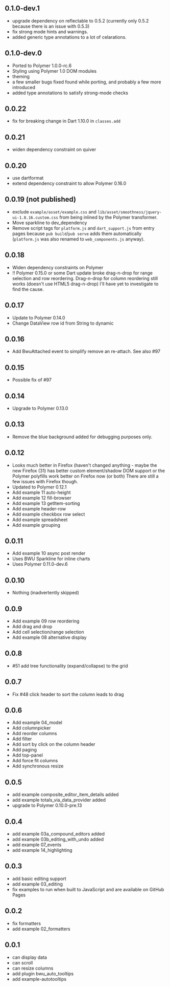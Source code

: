 ## 0.1.0-dev.1
- upgrade dependency on reflectable to 0.5.2 (currently only 0.5.2 because there is an issue with 0.5.3)
- fix strong mode hints and warnings.
- added generic type annotations to a lot of celarations.

## 0.1.0-dev.0
- Ported to Polymer 1.0.0-rc.6
- Styling using Polymer 1.0 DOM modules
- theming
- a few smaller bugs fixed found while porting, and probably a few more introduced
- added type annotations to satisfy strong-mode checks

## 0.0.22
- fix for breaking change in Dart 1.10.0 in `classes.add`

## 0.0.21
- widen dependency constraint on quiver

## 0.0.20
- use dartformat
- extend dependency constraint to allow Polymer 0.16.0

## 0.0.19 (not published)
- exclude `example/asset/example.css` and
`lib/asset/smoothness/jquery-ui-1.8.16.custom.css` from being inlined by the
Polymer transformer.
- Move sparkline to dev_dependency
- Remove script tags for `platform.js` and `dart_support.js` from entry pages
because `pub build`/`pub serve` adds them automatically (`platform.js` was also
renamed to `web_components.js` anyway).

## 0.0.18
- Widen dependency constraints on Polymer
- !! Polymer 0.15.0 or some Dart update broke drag-n-drop for range selection and
 row reordering. Drag-n-drop for column reordering still works (doesn't use HTML5
 drag-n-drop) I'll have yet to investigate to find the cause.
## 0.0.17
- Update to Polymer 0.14.0
- Change DataView row id from String to dynamic

## 0.0.16
- Add BwuAttached event to simplify remove an re-attach. See also #97

## 0.0.15
- Possible fix of #97

## 0.0.14
- Upgrade to Polymer 0.13.0

## 0.0.13
- Remove the blue background added for debugging purposes only.

## 0.0.12
- Looks much better in Firefox (haven't changed anything -
maybe the new Firefox (31) has better custom element/shadow DOM support
or the Polymer polyfills work better on Firefox now (or both)
There are still a few issues with Firefox though.
- Updated to Polymer 0.12.1
- Add example 11 auto-height
- Add example 12 fill-browser
- Add example 13 getItem-sorting
- Add example header-row
- Add example checkbox row select
- Add example spreadsheet
- Add example grouping

## 0.0.11
- Add example 10 async post render
- Uses BWU Sparkline for inline charts
- Uses Polymer 0.11.0-dev.6

## 0.0.10
- Nothing (inadvertently skipped)

## 0.0.9
- Add example 09 row reordering
- Add drag and drop
- Add cell selection/range selection
- Add example 08 alternative display

## 0.0.8
- #51 add tree functionality (expand/collapse) to the grid

## 0.0.7
- Fix #48 click header to sort the column leads to drag

## 0.0.6
- Add example 04_model
- Add columnpicker
- Add reorder columns
- Add filter
- Add sort by click on the column header
- Add paging
- Add top-panel
- Add force fit columns
- Add synchronous resize

## 0.0.5
* add example composite_editor_item_details added
* add example totals_via_data_provider added
* upgrade to Polymer 0.10.0-pre.13

## 0.0.4

* add example 03a_compound_editors added
* add example 03b_editing_with_undo added
* add example 07_events
* add example 14_highlighting

## 0.0.3
* add basic editing support
* add example 03_editing
* fix examples to run when built to JavaScript and are available on GitHub Pages

## 0.0.2

* fix formatters
* add example 02_formatters

## 0.0.1

* can display data
* can scroll
* can resize columns
* add plugin bwu_auto_tooltips
* add example-autotooltips
